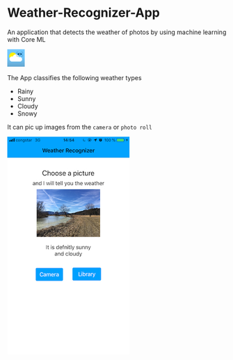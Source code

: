 # Weather-Recognizer-App

An application that detects the weather of photos by using machine learning with Core ML


![icon](https://github.com/xremix/Weather-Recognizer-App/raw/master/Weather%20Recognizer%20App/Weather%20Recognizer%20App/Assets.xcassets/AppIcon.appiconset/icon_20%402x.png)


The App classifies the following weather types

- Rainy
- Sunny
- Cloudy
- Snowy

It can pic up images from the `camera` or `photo roll`


![screenshot](docs/screenshot.jpeg)